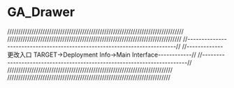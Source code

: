# GA_Drawer
////////////////////////////////////////////////////////////////////////////////
///////////////////////////////////////////////////////////////////////////////
//--------------------------------------------------------------------------//
//-------------更改入口 TARGET->Deployment Info->Main Interface------------//
//------------------------------------------------------------------------//
///////////////////////////////////////////////////////////////////////////
//////////////////////////////////////////////////////////////////////////
